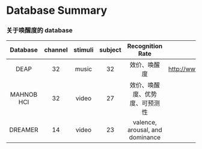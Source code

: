 # Database Summary

### 关于唤醒度的 database

|  Database  | channel | stimuli | subject |        Recognition Rate         |                         website                          |
| :--------: | :-----: | :-----: | :-----: | :-----------------------------: | :------------------------------------------------------: |
|    DEAP    |   32    |  music  |   32    |          效价、唤醒度           | http://www.eecs.qmul.ac.uk/mmv/datasets/deap/readme.html |
| MAHNOB HCI |   32    |  video  |   27    | 效价、唤醒度、优势度、可预测性  |                  https://mahnob-db.eu/                   |
|  DREAMER   |   14    |  video  |   23    | valence, arousal, and dominance |                                                          |

